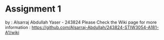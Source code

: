 # Assignment 1
by : Alsarraj Abdullah Yaser - 243824
Please Check the Wiki page for more information :
https://github.com/Alsarraj-Abdullah/243824-STIW3054-A181-A1/wiki

